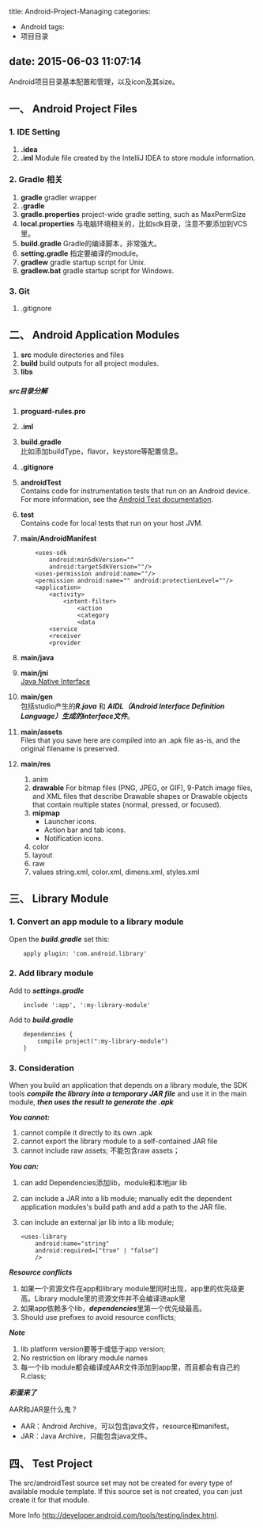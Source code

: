 title: Android-Project-Managing
categories:
  - Android
tags:
  - 项目目录
  
date: 2015-06-03 11:07:14
---
Android项目目录基本配置和管理，以及icon及其size。
## 一、 Android Project Files

### 1. IDE Setting

1. **.idea**
2. **.iml** Module file created by the IntelliJ IDEA to store module information.

### 2. Gradle 相关
1. **gradle** gradler wrapper
2. **.gradle**
3. **gradle.properties** project-wide gradle setting, such as MaxPermSize
4. **local.properties** 与电脑环境相关的，比如sdk目录，注意不要添加到VCS里。
5. **build.gradle** Gradle的编译脚本，非常强大。
6. **setting.gradle** 指定要编译的module。
7. **gradlew** gradle startup script for Unix.
8. **gradlew.bat** gradle startup script for Windows.

### 3. Git
1. .gitignore

## 二、 Android Application Modules
1. **src** module directories and files
2. **build** build outputs for all project modules.
3. **libs**

##### src目录分解

1. **proguard-rules.pro**
1. **.iml**
1. **build.gradle**    
比如添加buildType，flavor，keystore等配置信息。
1. **.gitignore**

1. **androidTest**    
Contains code for instrumentation tests that run on an Android device. For more information, see the [Android Test documentation](https://developer.android.com/studio/test/index.html).    
1. **test**    
Contains code for local tests that run on your host JVM.    
1. **main/AndroidManifest**   
    
    ```
		<uses-sdk
			android:minSdkVersion=""
			android:targetSdkVersion=""/>
		<uses-permission android:name=""/>
		<permission android:name="" android:protectionLevel=""/>
		<application>
			<activity>
				<intent-filter>
					<action
					<category
					<data
			<service
			<receiver
			<provider
	```
				
3. **main/java**  
4. **main/jni**    
[Java Native Interface](https://developer.android.com/ndk/index.html)
5. **main/gen**    
包括studio产生的***R.java*** 和 ***AIDL（Android Interface Definition Language）生成的interface文件***。
6. **main/assets**    
Files that you save here are compiled into an .apk file as-is, and the original filename is preserved. 
7. **main/res**
	1. anim	
	2. **drawable** For bitmap files (PNG, JPEG, or GIF), 9-Patch image files, and XML files that describe Drawable shapes or Drawable objects that contain multiple states (normal, pressed, or focused).
	3. **mipmap**    
		* Launcher icons.
		* Action bar and tab icons.
		* Notification icons.
	4. color
	5. layout
	6. raw
	7. values
		string.xml, color.xml, dimens.xml, styles.xml

## 三、 Library Module

### 1. Convert an app module to a library module

Open the ***build.gradle*** set this:    

```
	apply plugin: 'com.android.library'   
```


### 2. Add library module
    
Add to ***settings.gradle***    

```
	include ':app', ':my-library-module'    
```
    
Add to ***build.gradle***    
    
```
	dependencies {
		compile project(":my-library-module")
	}
```
    
### 3. Consideration

When you build an application that depends on a library module, the SDK tools ***compile the library into a temporary JAR file*** and use it in the main module, ***then uses the result to generate the .apk***
    
***You cannot:***    

1.  cannot compile it directly to its own .apk
2.  cannot export the library module to a self-contained JAR file
3.  cannot include raw assets; 不能包含raw assets；

***You can:***
    
1.  can add Dependencies添加lib，module和本地jar lib
2.  can include a JAR into a lib module; manually edit the dependent application modules's build path and add a path to the JAR file.
3.  can include an external jar lib into a lib module;

	```
	<uses-library   	
    	android:name="string"   
    	android:required=["true" | "false"] 
    	/>
	```

***Resource conflicts***    

1. 如果一个资源文件在app和library module里同时出现，app里的优先级更高。Library module里的资源文件并不会编译进apk里
2. 如果app依赖多个lib，***dependencies***里第一个优先级最高。
3. Should use prefixes to avoid resource conflicts;

***Note***    

1. lib platform version要等于或低于app version;
2. No restriction on library module names
3. 每一个lib module都会编译成AAR文件添加到app里，而且都会有自己的R.class;

***彩蛋来了***

AAR和JAR是什么鬼？

* AAR：Android Archive，可以包含java文件，resource和manifest。
* JAR：Java Archive，只能包含java文件。


## 四、 Test Project
The src/androidTest source set may not be created for every type of available module template. If this source set is not created, you can just create it for that module.

More Info http://developer.android.com/tools/testing/index.html.
